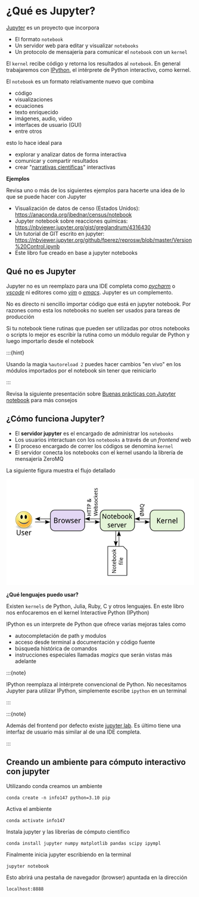 # ¿Qué es Jupyter?


[Jupyter](https://jupyter.org/) es un proyecto que incorpora

- El formato `notebook`
- Un servidor web para editar y visualizar `notebooks`
- Un protocolo de mensajería para comunicar el `notebook` con un `kernel` 

El `kernel` recibe código y retorna los resultados al `notebook`. En general trabajaremos con [IPython](https://ipython.org/), el intérprete de Python interactivo, como kernel.

El `notebook` es un formato relativamente nuevo que combina

- código 
- visualizaciones 
- ecuaciones
- texto enriquecido
- imágenes, audio, video
- interfaces de usuario (GUI)
- entre otros

esto lo hace ideal para 

- explorar y analizar datos de forma interactiva
- comunicar y compartir resultados
- crear "[narrativas científicas](https://github.com/mcburton/computational-narratives-with-jupyter)" interactivas


**Ejemplos**

Revisa uno o más de los siguientes ejemplos para hacerte una idea de lo que se puede hacer con Jupyter

- Visualización de datos de censo (Estados Unidos): https://anaconda.org/jbednar/census/notebook
- Jupyter notebook sobre reacciones químicas: https://nbviewer.jupyter.org/gist/greglandrum/4316430
- Un tutorial de GIT escrito en jupyter: https://nbviewer.jupyter.org/github/fperez/reprosw/blob/master/Version%20Control.ipynb
- Este libro fue creado en base a jupyter notebooks

## Qué no es Jupyter

Jupyter no es un reemplazo para una IDE completa como [*pycharm*](https://www.jetbrains.com/pycharm/) o [*vscode*](https://code.visualstudio.com/) ni editores como [*vim*](https://www.vim.org/) o [*emacs*](https://www.gnu.org/software/emacs/). Jupyter es un complemento.

No es directo ni sencillo importar código que está en jupyter notebook. Por razones como esta los notebooks no suelen ser usados para tareas de producción

Si tu notebook tiene rutinas que pueden ser utilizadas por otros notebooks o scripts lo mejor es escribir la rutina como un módulo regular de Python y luego importarlo desde el notebook

:::{hint}

Usando la magia `%autoreload 2` puedes hacer cambios "en vivo" en los módulos importados por el notebook sin tener que reiniciarlo

:::

Revisa la siguiente presentación sobre [Buenas prácticas con Jupyter notebook](https://docs.google.com/presentation/d/1TKOjhFsYM4R_iIhMGPuS5h3fY_AxHpzxPQ3MKVwmzOc/edit#slide=id.g872e56ba64_0_0) para más consejos


## ¿Cómo funciona Jupyter?

- El **servidor jupyter** es el encargado de administrar los `notebooks`
- Los usuarios interactuan con los `notebooks` a través de un *frontend* web
- El proceso encargado de correr los códigos se denomina `kernel`
- El servidor conecta los notebooks con el kernel usando la librería de mensajería ZeroMQ


La siguiente figura muestra el flujo detallado

<img src="img/notebook_components.png" width="600">

**¿Qué lenguajes puedo usar?**

Existen `kernels` de Python, Julia, Ruby, C y otros lenguajes. En este libro nos enfocaremos en el kernel Interactive Python (IPython)

IPython es un interprete de Python que ofrece varias mejoras tales como

- autocompletación de path y modulos
- acceso desde terminal a documentación y código fuente
- búsqueda histórica de comandos
- instrucciones especiales llamadas *magics* que serán vistas más adelante


:::{note}

IPython reemplaza al intérprete convencional de Python. No necesitamos Jupyter para utilizar IPython, simplemente escribe `ipython` en un terminal

:::

:::{note}

Además del frontend por defecto existe [jupyter lab](https://jupyter.org/). Es último tiene una interfaz de usuario más similar al de una IDE completa.

:::

## Creando un ambiente para cómputo interactivo con jupyter

Utilizando conda creamos un ambiente 

    conda create -n info147 python=3.10 pip
    
Activa el ambiente 

    conda activate info147
    
Instala jupyter y las librerías de cómputo científico

    conda install jupyter numpy matplotlib pandas scipy ipympl
    
Finalmente inicia jupyter escribiendo en la terminal

    jupyter notebook
    
Esto abrirá una pestaña de navegador (browser) apuntada en la dirección

    localhost:8888



